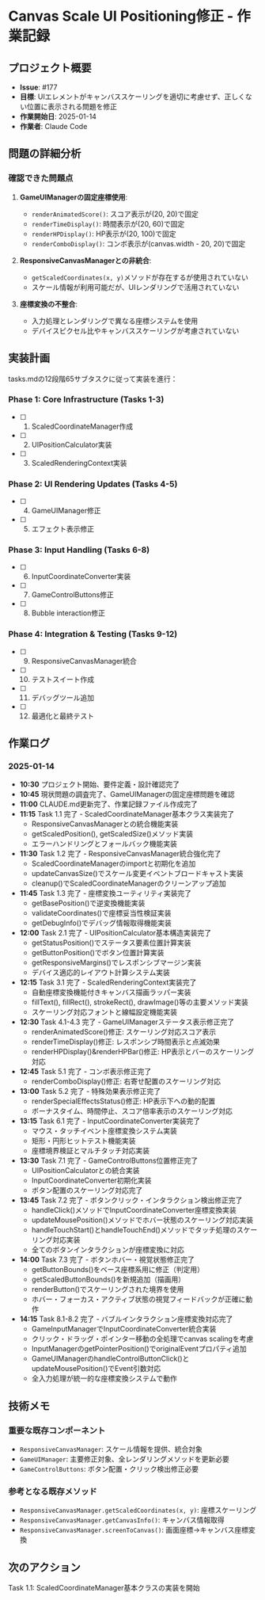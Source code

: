 # Canvas Scale UI Positioning修正 - 作業記録

## プロジェクト概要
- **Issue**: #177
- **目標**: UIエレメントがキャンバススケーリングを適切に考慮せず、正しくない位置に表示される問題を修正
- **作業開始日**: 2025-01-14
- **作業者**: Claude Code

## 問題の詳細分析

### 確認できた問題点
1. **GameUIManagerの固定座標使用**:
   - `renderAnimatedScore()`: スコア表示が(20, 20)で固定
   - `renderTimeDisplay()`: 時間表示が(20, 60)で固定  
   - `renderHPDisplay()`: HP表示が(20, 100)で固定
   - `renderComboDisplay()`: コンボ表示が(canvas.width - 20, 20)で固定

2. **ResponsiveCanvasManagerとの非統合**:
   - `getScaledCoordinates(x, y)`メソッドが存在するが使用されていない
   - スケール情報が利用可能だが、UIレンダリングで活用されていない

3. **座標変換の不整合**:
   - 入力処理とレンダリングで異なる座標システムを使用
   - デバイスピクセル比やキャンバススケーリングが考慮されていない

## 実装計画
tasks.mdの12段階65サブタスクに従って実装を進行：

### Phase 1: Core Infrastructure (Tasks 1-3)
- [ ] 1. ScaledCoordinateManager作成
- [ ] 2. UIPositionCalculator実装
- [ ] 3. ScaledRenderingContext実装

### Phase 2: UI Rendering Updates (Tasks 4-5)
- [ ] 4. GameUIManager修正
- [ ] 5. エフェクト表示修正

### Phase 3: Input Handling (Tasks 6-8)
- [ ] 6. InputCoordinateConverter実装
- [ ] 7. GameControlButtons修正
- [ ] 8. Bubble interaction修正

### Phase 4: Integration & Testing (Tasks 9-12)
- [ ] 9. ResponsiveCanvasManager統合
- [ ] 10. テストスイート作成
- [ ] 11. デバッグツール追加
- [ ] 12. 最適化と最終テスト

## 作業ログ

### 2025-01-14
- **10:30** プロジェクト開始、要件定義・設計確認完了
- **10:45** 現状問題の調査完了、GameUIManagerの固定座標問題を確認
- **11:00** CLAUDE.md更新完了、作業記録ファイル作成完了
- **11:15** Task 1.1 完了 - ScaledCoordinateManager基本クラス実装完了
  - ResponsiveCanvasManagerとの統合機能実装
  - getScaledPosition(), getScaledSize()メソッド実装
  - エラーハンドリングとフォールバック機能実装
- **11:30** Task 1.2 完了 - ResponsiveCanvasManager統合強化完了
  - ScaledCoordinateManagerのimportと初期化を追加
  - updateCanvasSize()でスケール変更イベントブロードキャスト実装
  - cleanup()でScaledCoordinateManagerのクリーンアップ追加
- **11:45** Task 1.3 完了 - 座標変換ユーティリティ実装完了
  - getBasePosition()で逆変換機能実装
  - validateCoordinates()で座標妥当性検証実装
  - getDebugInfo()でデバッグ情報取得機能実装
- **12:00** Task 2.1 完了 - UIPositionCalculator基本構造実装完了
  - getStatusPosition()でステータス要素位置計算実装
  - getButtonPosition()でボタン位置計算実装
  - getResponsiveMargins()でレスポンシブマージン実装
  - デバイス適応的レイアウト計算システム実装
- **12:15** Task 3.1 完了 - ScaledRenderingContext実装完了
  - 自動座標変換機能付きキャンバス描画ラッパー実装
  - fillText(), fillRect(), strokeRect(), drawImage()等の主要メソッド実装
  - スケーリング対応フォントと線幅設定機能実装
- **12:30** Task 4.1-4.3 完了 - GameUIManagerステータス表示修正完了
  - renderAnimatedScore()修正: スケーリング対応スコア表示
  - renderTimeDisplay()修正: レスポンシブ時間表示と点滅効果
  - renderHPDisplay()&renderHPBar()修正: HP表示とバーのスケーリング対応
- **12:45** Task 5.1 完了 - コンボ表示修正完了
  - renderComboDisplay()修正: 右寄せ配置のスケーリング対応
- **13:00** Task 5.2 完了 - 特殊効果表示修正完了
  - renderSpecialEffectsStatus()修正: HP表示下への動的配置
  - ボーナスタイム、時間停止、スコア倍率表示のスケーリング対応
- **13:15** Task 6.1 完了 - InputCoordinateConverter実装完了
  - マウス・タッチイベント座標変換システム実装
  - 矩形・円形ヒットテスト機能実装
  - 座標境界検証とマルチタッチ対応実装
- **13:30** Task 7.1 完了 - GameControlButtons位置修正完了
  - UIPositionCalculatorとの統合実装
  - InputCoordinateConverter初期化実装
  - ボタン配置のスケーリング対応完了
- **13:45** Task 7.2 完了 - ボタンクリック・インタラクション検出修正完了
  - handleClick()メソッドでInputCoordinateConverter座標変換実装
  - updateMousePosition()メソッドでホバー状態のスケーリング対応実装
  - handleTouchStart()とhandleTouchEnd()メソッドでタッチ処理のスケーリング対応実装
  - 全てのボタンインタラクションが座標変換に対応
- **14:00** Task 7.3 完了 - ボタンホバー・視覚状態修正完了
  - getButtonBounds()をベース座標系用に修正（判定用）
  - getScaledButtonBounds()を新規追加（描画用）
  - renderButton()でスケーリングされた境界を使用
  - ホバー・フォーカス・アクティブ状態の視覚フィードバックが正確に動作
- **14:15** Task 8.1-8.2 完了 - バブルインタラクション座標変換対応完了
  - GameInputManagerでInputCoordinateConverter統合実装
  - クリック・ドラッグ・ポインター移動の全処理でcanvas scalingを考慮
  - InputManagerのgetPointerPosition()でoriginalEventプロパティ追加
  - GameUIManagerのhandleControlButtonClick()とupdateMousePosition()でEvent引数対応
  - 全入力処理が統一的な座標変換システムで動作

## 技術メモ

### 重要な既存コンポーネント
- `ResponsiveCanvasManager`: スケール情報を提供、統合対象
- `GameUIManager`: 主要修正対象、全レンダリングメソッドを更新必要
- `GameControlButtons`: ボタン配置・クリック検出修正必要

### 参考となる既存メソッド
- `ResponsiveCanvasManager.getScaledCoordinates(x, y)`: 座標スケーリング
- `ResponsiveCanvasManager.getCanvasInfo()`: キャンバス情報取得
- `ResponsiveCanvasManager.screenToCanvas()`: 画面座標→キャンバス座標変換

## 次のアクション
Task 1.1: ScaledCoordinateManager基本クラスの実装を開始